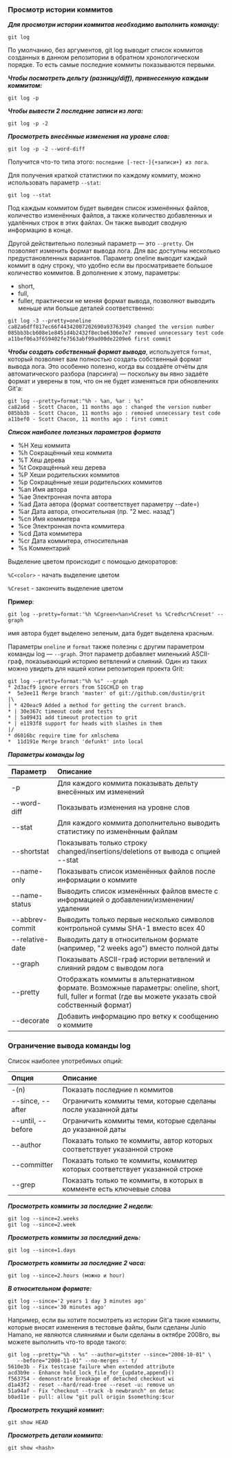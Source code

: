 ### Просмотр истории коммитов

***Для просмотри истории коммитов необходимо выполнить команду:***
```
git log
```
По умолчанию, без аргументов, git log выводит список коммитов созданных в данном репозитории в обратном хронологическом порядке. То есть самые последние коммиты показываются первыми. 

***Чтобы посмотреть дельту (разницу/diff), привнесенную каждым коммитом:***
```
git log -p
```

***Чтобы вывести 2 последние записи из лога:***
```
git log -p -2
```
***Просмотреть внесённые изменения на уровне слов:***
```
git log -p -2 --word-diff
```
Получится что-то типа этого:  `последние [-тест-]{+записи+} из лога`.

Для получения краткой статистики по каждому коммиту, можно использовать параметр `--stat`:
```
git log --stat
```
Под каждым коммитом будет выведен список изменённых файлов, количество изменённых файлов, а также количество добавленных и удалённых строк в этих файлах. Он также выводит сводную информацию в конце.

Другой действительно полезный параметр — это `--pretty`. Он позволяет изменить формат вывода лога. Для вас доступны несколько предустановленных вариантов. Параметр oneline выводит каждый коммит в одну строку, что удобно если вы просматриваете большое количество коммитов. В дополнение к этому, параметры: 
- short, 
- full, 
- fuller, 
практически не меняя формат вывода, позволяют выводить меньше или больше деталей соответственно:
```
git log -3 --pretty=oneline
ca82a6dff817ec66f44342007202690a93763949 changed the version number
085bb3bcb608e1e8451d4b2432f8ecbe6306e7e7 removed unnecessary test code
a11bef06a3f659402fe7563abf99ad00de2209e6 first commit
```

***Чтобы создать собственный формат вывода***, используется `format`, который позволяет вам полностью создать собственный формат вывода лога. Это особенно полезно, когда вы создаёте отчёты для автоматического разбора (парсинга) — поскольку вы явно задаёте формат и уверены в том, что он не будет изменяться при обновлениях Git'а:
```
git log --pretty=format:"%h - %an, %ar : %s"
ca82a6d - Scott Chacon, 11 months ago : changed the version number
085bb3b - Scott Chacon, 11 months ago : removed unnecessary test code
a11bef0 - Scott Chacon, 11 months ago : first commit
```

***Cписок наиболее полезных параметров формата***
- %H 	Хеш коммита
- %h 	Сокращённый хеш коммита
- %T 	Хеш дерева
- %t 	Сокращённый хеш дерева
- %P 	Хеши родительских коммитов
- %p 	Сокращённые хеши родительских коммитов
- %an 	Имя автора
- %ae 	Электронная почта автора
- %ad 	Дата автора (формат соответствует параметру --date=)
- %ar 	Дата автора, относительная (пр. "2 мес. назад")
- %cn 	Имя коммитера
- %ce 	Электронная почта коммитера
- %cd 	Дата коммитера
- %cr 	Дата коммитера, относительная
- %s 	Комментарий

Выделение цветом происходит с помощью декораторов:

`%C<color>` - начать выделение цветом

`%Creset` - закончить выделение цветом

****Пример****:
```
git log --pretty=format:'%h %Cgreen<%an>%Creset %s %Cred%cr%Creset' --graph
```
имя автора будет выделено зеленым, дата будет выделена красным.

Параметры `oneline` и `format` также полезны с другим параметром команды log — `--graph`. Этот параметр добавляет миленький ASCII-граф, показывающий историю ветвлений и слияний. Один из таких можно увидеть для нашей копии репозитория проекта Grit:
```
git log --pretty=format:"%h %s" --graph
* 2d3acf9 ignore errors from SIGCHLD on trap
*  5e3ee11 Merge branch 'master' of git://github.com/dustin/grit
|\
| * 420eac9 Added a method for getting the current branch.
* | 30e367c timeout code and tests
* | 5a09431 add timeout protection to grit
* | e1193f8 support for heads with slashes in them
|/
* d6016bc require time for xmlschema
*  11d191e Merge branch 'defunkt' into local
```

***Параметры команды log***

|Параметр|Описание|
|:-------|:-------|
|-p 	   |Для каждого коммита показывать дельту внесённых им изменений|
|--word-diff 	   |Показывать изменения на уровне слов|
|--stat 	   |Для каждого коммита дополнительно выводить статистику по изменённым файлам|
|--shortstat 	   |Показывать только строку changed/insertions/deletions от вывода с опцией --stat|
|--name-only 	   |Показывать список изменённых файлов после информации о коммите|
|--name-status	   |Выводить список изменённых файлов вместе с информацией о добавлении/изменении/удалении|
|--abbrev-commit 	   |Выводить только первые несколько символов контрольной суммы SHA-1 вместо всех 40|
|--relative-date 	   |Выводить дату в относительном формате (например, "2 weeks ago") вместо полной даты|
|--graph 	   |Показывать ASCII-граф истории ветвлений и слияний рядом с выводом лога|
|--pretty  	   |Отображать коммиты в альтернативном формате. Возможные параметры: oneline, short, full, fuller и format (где вы можете указать свой собственный формат)|
|--decorate	   |Добавить информацию про ветку к сообщению о коммите|

### Ограничение вывода команды log
Список наиболее употребимых опций:

|Опция|	Описание|
|:----|:--------|
|-(n) |Показать последние n коммитов|
|--since, --after|Ограничить коммиты теми, которые сделаны после указанной даты|
|--until, --before |Ограничить коммиты теми, которые сделаны до указанной даты|
|--author|Показать только те коммиты, автор которых соответствует указанной строке|
|--committer|Показать только те коммиты, коммитер которых соответствует указанной строке|
|--grep|Показать только те коммиты, в которых в комменте есть ключевые слова|



***Просмотреть коммиты за последние 2 недели:***
```
git log --since=2.weeks
git log --since=2.week
```
***Просмотреть коммиты за последний день:***
```
git log --since=1.days
```
***Просмотреть коммиты за последние 2 часа:***
```
git log --since=2.hours (можно и hour)
```
***В относительном формате:***
```
git log --since='2 years 1 day 3 minutes ago'
git log --since='30 minutes ago'
```

Например, если вы хотите посмотреть из истории Git'а такие коммиты, которые вносят изменения в тестовые файлы, были сделаны Junio Hamano, не являются слияниями и были сделаны в октябре 2008го, вы можете выполнить что-то вроде такого:
```
git log --pretty="%h - %s" --author=gitster --since="2008-10-01" \
   --before="2008-11-01" --no-merges -- t/
5610e3b - Fix testcase failure when extended attribute
acd3b9e - Enhance hold_lock_file_for_{update,append}()
f563754 - demonstrate breakage of detached checkout wi
d1a43f2 - reset --hard/read-tree --reset -u: remove un
51a94af - Fix "checkout --track -b newbranch" on detac
b0ad11e - pull: allow "git pull origin $something:$cur
```

***Просмотреть текущий коммит:***
```
git show HEAD
```

***Просмотреть детали коммита:***
```
git show <hash>
```
